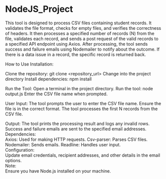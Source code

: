 # NodeJS_Project



This tool is designed to process CSV files containing student records. It validates the file format, checks for empty files, and verifies the correctness of headers. It then processes a specified number of records (N) from the file, validates each record, and sends a post request of the valid records to a specified API endpoint using Axios. After processing, the tool sends success and failure emails using Nodemailer to notify about the outcome. If there is a data issue in a record, the specific record is returned back. 

How to Use
Installation:

Clone the repository: git clone <repository_url>
Change into the project directory
Install dependencies: npm install

Run the Tool:
Open a terminal in the project directory.
Run the tool: node output.js
Enter the CSV file name when prompted.

User Input:
The tool prompts the user to enter the CSV file name. Ensure the file is in the correct format.
The tool processes the first N records from the CSV file.

Output:
The tool prints the processing result and logs any invalid rows.
Success and failure emails are sent to the specified email addresses.
<br />
Dependencies:
<br />
Axios: Used for making HTTP requests.
Csv-parser: Parses CSV files.
Nodemailer: Sends emails.
Readline: Handles user input.
<br />
Configuration:
<br />
Update email credentials, recipient addresses, and other details in the email options.
<br />
Note:
<br />
Ensure you have Node.js installed on your machine.
